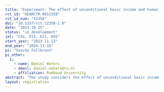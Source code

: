 ```yaml
---
title: "Experiment: The effect of unconditional basic income and human capital accumulation on lifetime consumption and leisure pathways"
rct_id: "AEARCTR-0012358"
rct_id_num: "12358"
doi: "10.1257/rct.12358-1.0"
date: "2023-10-25"
status: "in_development"
jel: "C91, D15, E21, H55"
start_year: "2023-11-13"
end_year: "2024-11-16"
pi: "Sascha Füllbrunn"
pi_other:
  1:
    - name: Daniel Waters
    - email: daniel.waters@ru.nl
    - affiliation: Radboud University
abstract: "The study considers the effect of unconditional basic income on consumption, leisure and human capital accumulation decisions in a Life-Cycle Consumption Theory experiment following Duffy & Li (2019). "
layout: registration
---
```


